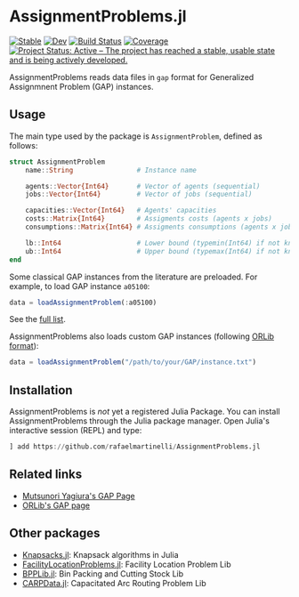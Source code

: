 # AssignmentProblems.jl

[![Stable](https://img.shields.io/badge/docs-stable-blue.svg)](https://rafaelmartinelli.github.io/AssignmentProblems.jl/stable)
[![Dev](https://img.shields.io/badge/docs-dev-blue.svg)](https://rafaelmartinelli.github.io/AssignmentProblems.jl/dev)
[![Build Status](https://github.com/rafaelmartinelli/AssignmentProblems.jl/workflows/CI/badge.svg)](https://github.com/rafaelmartinelli/AssignmentProblems.jl/actions)
[![Coverage](https://codecov.io/gh/rafaelmartinelli/AssignmentProblems.jl/branch/main/graph/badge.svg)](https://codecov.io/gh/rafaelmartinelli/AssignmentProblems.jl)
[![Project Status: Active – The project has reached a stable, usable state and is being actively developed.](https://www.repostatus.org/badges/latest/active.svg)](https://www.repostatus.org/#active)

AssignmentProblems reads data files in `gap` format for Generalized Assignmnent Problem (GAP) instances.

## Usage

The main type used by the package is `AssignmentProblem`, defined as follows:

```julia
struct AssignmentProblem
    name::String                # Instance name

    agents::Vector{Int64}       # Vector of agents (sequential)
    jobs::Vector{Int64}         # Vector of jobs (sequential)

    capacities::Vector{Int64}   # Agents' capacities
    costs::Matrix{Int64}        # Assigments costs (agents x jobs)
    consumptions::Matrix{Int64} # Assigments consumptions (agents x jobs)

    lb::Int64                   # Lower bound (typemin(Int64) if not known)
    ub::Int64                   # Upper bound (typemax(Int64) if not known)
end
```

Some classical GAP instances from the literature are preloaded. For example, to load GAP instance `a05100`:

```julia
data = loadAssignmentProblem(:a05100)
```

See the [full list](https://github.com/rafaelmartinelli/AssignmentProblems.jl/tree/main/data).

AssignmentProblems also loads custom GAP instances (following [ORLib format](http://people.brunel.ac.uk/~mastjjb/jeb/orlib/gapinfo.html)):

```julia
data = loadAssignmentProblem("/path/to/your/GAP/instance.txt")
```

## Installation

AssignmentProblems is *not* yet a registered Julia Package.
You can install AssignmentProblems through the Julia package manager.
Open Julia's interactive session (REPL) and type:

```julia
] add https://github.com/rafaelmartinelli/AssignmentProblems.jl
```

## Related links

- [Mutsunori Yagiura's GAP Page](http://www.al.cm.is.nagoya-u.ac.jp/~yagiura/gap/)
- [ORLib's GAP page](http://people.brunel.ac.uk/~mastjjb/jeb/orlib/gapinfo.html)

## Other packages

- [Knapsacks.jl](https://github.com/rafaelmartinelli/Knapsacks.jl): Knapsack algorithms in Julia
- [FacilityLocationProblems.jl](https://github.com/rafaelmartinelli/FacilityLocationProblems.jl): Facility Location Problem Lib 
- [BPPLib.jl](https://github.com/rafaelmartinelli/BPPLib.jl): Bin Packing and Cutting Stock Lib
- [CARPData.jl](https://github.com/rafaelmartinelli/CARPData.jl): Capacitated Arc Routing Problem Lib
